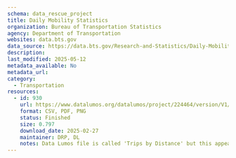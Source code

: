```yaml
---
schema: data_rescue_project 
title: Daily Mobility Statistics
organization: Bureau of Transportation Statistics
agency: Department of Transportation
websites: data.bts.gov
data_source: https://data.bts.gov/Research-and-Statistics/Daily-Mobility-Statistics/w96p-f2qv/about_data
description: 
last_modified: 2025-05-12
metadata_available: No
metadata_url: 
category:
  - Transportation 
resources:
  - id: 930
    url: https://www.datalumos.org/datalumos/project/224464/version/V1/view
    format: CSV, PDF, PNG
    status: Finished
    size: 0.797
    download_date: 2025-02-27
    maintainer: DRP, DL
    notes: Data Lumos file is called 'Trips by Distance' but this appears to be the same as 'Daily Mobility Statistics'
---
```

